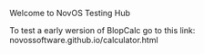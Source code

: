 Welcome to NovOS Testing Hub

To test a early wersion of BlopCalc go to this link: novossoftware.github.io/calculator.html
